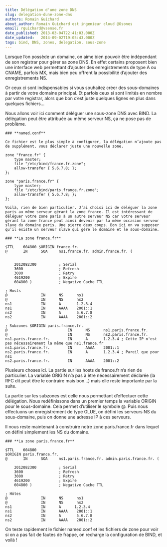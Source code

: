 ```yaml
---
title: Délégation d'une zone DNS
slug: delegation-dune-zone-dns
authors: Romain Guichard
about_author: Romain Guichard est ingenieur cloud @Osones
email: rguichard@vsense.fr
date_published: 2013-03-04T22:41:03.000Z
date_updated:   2014-09-02T19:05:43.000Z
tags: bind, DNS, zones, delegation, sous-zone
---
```



Lorsque l’on possède un domaine, on aime bien pouvoir être indépendant de son registrar pour gérer sa zone DNS. En effet certains proposent bien une interface web permettant d’ajouter des enregistrements de type A ou CNAME, parfois MX, mais bien peu offrent la possibilité d’ajouter des enregistrements NS.

Or ceux ci sont indispensables si vous souhaitez créer des sous-domaines à partir de votre domaine principal. Et parfois ceux si sont limités en nombre par votre registrar, alors que bon c’est juste quelques lignes en plus dans quelques fichiers…

Nous allons voir ici comment déléguer une sous-zone DNS avec BIND. La délégation peut être attribuée au même serveur NS, ça ne pose pas de problème.
```
### **named.conf**

Ce fichier est le plus simple à configurer, la délégation n’ajoute pas de supplément, vous déclarer juste une nouvelle zone.

zone "france.fr" {        
    type master;        
    file "/etc/bind/france.fr.zone";        
    allow-transfer { 5.6.7.8; };
};

zone "paris.france.fr" {        
    type master;        
    file "/etc/bind/paris.france.fr.zone";        
    allow-transfer { 5.6.7.8; };
};

Voilà, rien de bien particulier. J’ai choisi ici de déléguer la zone paris au même serveur gérant la zone france. Il est intéressant de déléguer votre zone paris à un autre serveur NS car votre serveur gérant la zone france peut ainsi devenir par la même occasion serveur slave du domaine paris. Une pierre deux coups. Bon ici on va supposer qu’il existe un serveur slave qui gère le domaine et le sous-domaine.
```

```
### **La zone france.fr**

$TTL    604800 $ORIGIN france.fr.
@       IN      SOA     ns1.france.fr. admin.france.fr. (                     

    2012082300          ; Serial
    3600                ; Refresh
    3000                ; Retry
    4619200             ; Expire                         
    604800 )            ; Negative Cache TTL

; Hosts
@               IN      NS      ns1
@               IN      NS      ns2
ns1             IN      A       1.2.3.4
ns1             IN      AAAA    2001::1
ns2             IN      A       5.6.7.8
ns2             IN      AAAA    2001::2

; Subzones $ORIGIN paris.france.fr.
@                           IN      NS      ns1.paris.france.fr.
@                           IN      NS      ns2.paris.france.fr.
ns1.paris.france.fr.        IN      A       1.2.3.4 ; Cette IP n'est pas nécessairement la même que ns1.france.fr
ns1.paris.france.fr.        IN      AAAA    2001::1
ns2.paris.france.fr.        IN      A       1.2.3.4 ; Pareil que pour ns1
ns2.paris.france.fr.        IN      AAAA    2001::2
```

Plusieurs choses ici. La partie sur les hosts de france.fr n’a rien de particulier. La variable ORIGIN n’a pas à être nécessairement déclarée (la RFC dit peut être le contraire mais bon…) mais elle reste importante par la suite.

La partie sur les subzones est celle nous permettant d’effectuer cette délégation. Nous redéfinissons dans un premier temps la variable ORIGIN pour le sous-domaine. Cela permet d’utiliser le symbole @. Puis nous effectuons un enregistrement de type GLUE, on défini les serveurs NS du sous-domaine, puis on donne une adresse IP à ces serveurs.

Il nous reste maintenant à construire notre zone paris.france.fr dans lequel on défini simplement les NS du domaine.

```
### **La zone paris.france.fr**

$TTL    604800
$ORIGIN paris.france.fr.
@       IN      SOA     ns1.paris.france.fr. admin.paris.france.fr. (                     
    2012082300          ; Serial                           
    3600                ; Refresh                           
    3000                ; Retry                        
    4619200             ; Expire                         
    604800 )            ; Negative Cache TTL

; Hôtes
@               IN      NS      ns1
@               IN      NS      ns2
ns1             IN      A      1.2.3.4
ns1             IN      AAAA    2001::1
ns2             IN      A       5.6.7.8
ns2             IN      AAAA    2001::2
```

On teste rapidement le fichier named.conf et les fichiers de zone pour voir si on a pas fait de fautes de frappe, on recharge la configuration de BIND, et voilà !
